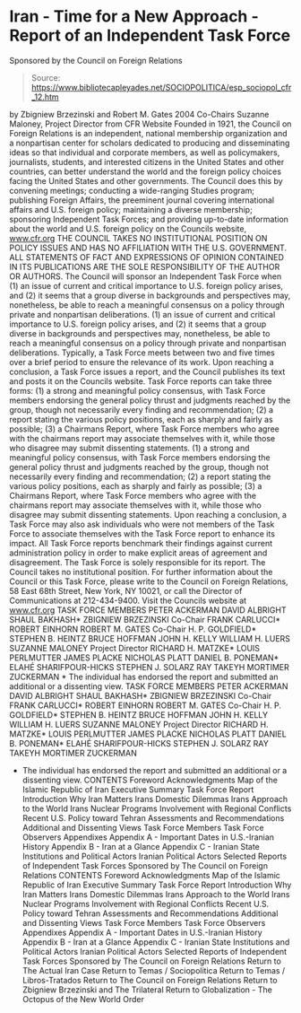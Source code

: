 # Iran - Time for a New Approach - Report of an Independent Task Force 
Sponsored by the Council on Foreign Relations

> Source: https://www.bibliotecapleyades.net/SOCIOPOLITICA/esp_sociopol_cfr_12.htm

by Zbigniew Brzezinski and Robert M. Gates
2004
Co-Chairs Suzanne Maloney, Project Director from CFR Website
Founded in 1921, the Council on Foreign Relations is an independent, national membership organization and a nonpartisan center for scholars dedicated to producing and disseminating ideas so that individual and corporate members, as well as policymakers, journalists, students, and interested citizens in the United States and other countries, can better understand the world and the foreign policy choices facing the United States and other governments.
The Council does this by convening meetings; conducting a wide-ranging Studies program; publishing Foreign Affairs, the preeminent journal covering international affairs and U.S. foreign policy; maintaining a diverse membership; sponsoring Independent Task Forces; and providing up-to-date information about the world and U.S. foreign policy on the Councils website, www.cfr.org THE COUNCIL TAKES NO INSTITUTIONAL POSITION ON POLICY ISSUES AND HAS NO AFFILIATION WITH THE U.S. GOVERNMENT. ALL STATEMENTS OF FACT AND EXPRESSIONS OF OPINION CONTAINED IN ITS PUBLICATIONS ARE THE SOLE RESPONSIBILITY OF THE AUTHOR OR AUTHORS. The Council will sponsor an Independent Task Force when
(1) an issue of current and critical importance to U.S. foreign policy arises, and (2) it seems that a group diverse in backgrounds and perspectives may, nonetheless, be able to reach a meaningful consensus on a policy through private and nonpartisan deliberations.
(1) an issue of current and critical importance to U.S. foreign policy arises, and
(2) it seems that a group diverse in backgrounds and perspectives may, nonetheless, be able to reach a meaningful consensus on a policy through private and nonpartisan deliberations.
Typically, a Task Force meets between two and five times over a brief period to ensure the relevance of its work. Upon reaching a conclusion, a Task Force issues a report, and the Council publishes its text and posts it on the Councils website. Task Force reports can take three forms:
(1) a strong and meaningful policy consensus, with Task Force members endorsing the general policy thrust and judgments reached by the group, though not necessarily every finding and recommendation; (2) a report stating the various policy positions, each as sharply and fairly as possible; (3) a Chairmans Report, where Task Force members who agree with the chairmans report may associate themselves with it, while those who disagree may submit dissenting statements.
(1) a strong and meaningful policy consensus, with Task Force members endorsing the general policy thrust and judgments reached by the group, though not necessarily every finding and recommendation;
(2) a report stating the various policy positions, each as sharply and fairly as possible;
(3) a Chairmans Report, where Task Force members who agree with the chairmans report may associate themselves with it, while those who disagree may submit dissenting statements.
Upon reaching a conclusion, a Task Force may also ask individuals who were not members of the Task Force to associate themselves with the Task Force report to enhance its impact. All Task Force reports benchmark their findings against current administration policy in order to make explicit areas of agreement and disagreement. The Task Force is solely responsible for its report. The Council takes no institutional position. For further information about the Council or this Task Force, please write to the Council on Foreign Relations, 58 East 68th Street, New York, NY 10021, or call the Director of Communications at 212-434-9400. Visit the Councils website at www.cfr.org
TASK FORCE MEMBERS PETER ACKERMAN DAVID ALBRIGHT SHAUL BAKHASH* ZBIGNIEW BRZEZINSKI Co-Chair FRANK CARLUCCI* ROBERT EINHORN ROBERT M. GATES Co-Chair H. P. GOLDFIELD* STEPHEN B. HEINTZ BRUCE HOFFMAN JOHN H. KELLY WILLIAM H. LUERS SUZANNE MALONEY Project Director RICHARD H. MATZKE* LOUIS PERLMUTTER JAMES PLACKE NICHOLAS PLATT DANIEL B. PONEMAN* ELAHÉ SHARIFPOUR-HICKS STEPHEN J. SOLARZ RAY TAKEYH MORTIMER ZUCKERMAN * The individual has endorsed the report and submitted an additional or a dissenting view.
TASK FORCE MEMBERS
PETER ACKERMAN
DAVID ALBRIGHT
SHAUL BAKHASH*
ZBIGNIEW BRZEZINSKI
Co-Chair
FRANK CARLUCCI* ROBERT EINHORN
ROBERT M. GATES
Co-Chair H. P. GOLDFIELD*
STEPHEN B. HEINTZ
BRUCE HOFFMAN
JOHN H. KELLY
WILLIAM H. LUERS
SUZANNE MALONEY Project Director
RICHARD H. MATZKE*
LOUIS PERLMUTTER
JAMES PLACKE
NICHOLAS PLATT
DANIEL B. PONEMAN*
ELAHÉ SHARIFPOUR-HICKS
STEPHEN J. SOLARZ
RAY TAKEYH
MORTIMER ZUCKERMAN
* The individual has endorsed the report and submitted an additional or a dissenting view.
CONTENTS Foreword Acknowledgments Map of the Islamic Republic of Iran Executive Summary Task Force Report Introduction Why Iran Matters Irans Domestic Dilemmas Irans Approach to the World Irans Nuclear Programs Involvement with Regional Conflicts Recent U.S. Policy toward Tehran Assessments and Recommendations Additional and Dissenting Views Task Force Members Task Force Observers Appendixes Appendix A - Important Dates in U.S.-Iranian History Appendix B - Iran at a Glance Appendix C - Iranian State Institutions and Political Actors Iranian Political Actors Selected Reports of Independent Task Forces Sponsored by The Council on Foreign Relations
CONTENTS
Foreword
Acknowledgments
Map of the Islamic Republic of Iran
Executive Summary
Task Force Report
Introduction
Why Iran Matters
Irans Domestic Dilemmas
Irans Approach to the World
Irans Nuclear Programs
Involvement with Regional Conflicts
Recent U.S. Policy toward Tehran
Assessments and Recommendations
Additional and Dissenting Views
Task Force Members
Task Force Observers
Appendixes
Appendix A - Important Dates in U.S.-Iranian History
Appendix B - Iran at a Glance
Appendix C - Iranian State Institutions and Political Actors
Iranian Political Actors
Selected Reports of Independent Task Forces Sponsored by The Council on Foreign Relations
Return to The Actual Iran Case
Return to Temas / Sociopolitica
Return to Temas / Libros-Tratados
Return to The Council on Foreign Relations
Return to Zbigniew Brzezinski and The Trilateral
Return to Globalization - The Octopus of the New World Order
